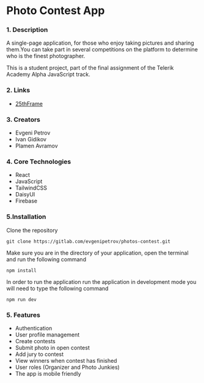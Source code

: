 # Photo Contest App

### 1. Description

A single-page application, for those who enjoy taking pictures and sharing them.You can take part in several competitions on the platform to determine who is the finest photographer.

This is a student project, part of the final assignment of the Telerik Academy Alpha JavaScript track.

### 2. Links

- [25thFrame](https://photo-contest-27363.web.app/)

### 3. Creators

- Evgeni Petrov
- Ivan Gidikov
- Plamen Avramov

### 4. Core Technologies

- React
- JavaScript
- TailwindCSS
- DaisyUI
- Firebase

### 5.Installation

Clone the repository

```
git clone https://gitlab.com/evgenipetrov/photos-contest.git
```

Make sure you are in the directory of your application, open the terminal and run the following command

```
npm install
```

In order to run the application run the application in development mode you will need to type the following command

```
npm run dev
```

### 5. Features

- Authentication
- User profile management
- Create contests
- Submit photo in open contest
- Add jury to contest
- View winners when contest has finished
- User roles (Organizer and Photo Junkies)
- The app is mobile friendly
